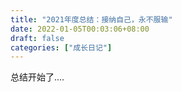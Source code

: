 ```yaml
---
title: "2021年度总结：接纳自己，永不服输"
date: 2022-01-05T00:03:06+08:00
draft: false
categories: ["成长日记"]
---
```




总结开始了....

